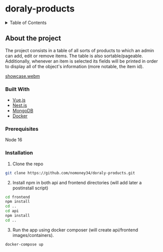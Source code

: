 # doraly-products

<details>
  <summary>Table of Contents</summary>
    <ol>
      <li> <a href="#about-the-project">About The Project</a> </li>
      <ul>
        <li><a href="#built-with">Built With</a></li>
      </ul>
      <li>
      <a href="#getting-started">Getting Started</a>
      <ul>
        <li><a href="#prerequisites">Prerequisites</a></li>
        <li><a href="#installation">Installation</a></li>
      </ul>
      </li>
    </ol>
</details>

## About the project

The project consists in a table of all sorts of products to which an admin can add, edit or remove items. The table is also sortable/pageable. Additionally, whenever an item is selected its fields will be printed in order to display all of the object's information (more notable, the item id).

[showcase.webm](https://user-images.githubusercontent.com/79592589/194172068-023c50d0-09b6-484f-aceb-327e812b14bc.webm)


### Built With
* [Vue.js](https://vuejs.org/)
* [Nest.js](https://nestjs.com/)
* [MongoDB](https://www.mongodb.com/)
* [Docker](https://www.docker.com/)

### Prerequisites

Node 16

### Installation
1. Clone the repo
  ```sh
  git clone https://github.com/nomoney34/doraly-products.git
  ```
2. Install npm in both api and frontend directories (will add later a postinstall script)
  ```sh
  cd frontend
  npm install
  cd ..
  cd api
  npm install
  cd ..
   ```
3. Run the app using docker composer (will create api/frontend images/containers).
```sh
docker-compose up
```

    
